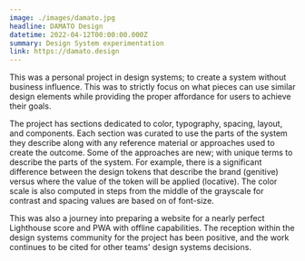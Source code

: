 ```yaml
---
image: ./images/damato.jpg
headline: DAMATO Design
datetime: 2022-04-12T00:00:00.000Z
summary: Design System experimentation
link: https://damato.design
---
```

This was a personal project in design systems; to create a system without business influence. This was to strictly focus on what pieces can use similar design elements while providing the proper affordance for users to achieve their goals.

The project has sections dedicated to color, typography, spacing, layout, and components. Each section was curated to use the parts of the system they describe along with any reference material or approaches used to create the outcome. Some of the approaches are new; with unique terms to describe the parts of the system. For example, there is a significant difference between the design tokens that describe the brand (genitive) versus where the value of the token will be applied (locative). The color scale is also computed in steps from the middle of the grayscale for contrast and spacing values are based on of font-size.

This was also a journey into preparing a website for a nearly perfect Lighthouse score and PWA with offline capabilities. The reception within the design systems community for the project has been positive, and the work continues to be cited for other teams' design systems decisions.